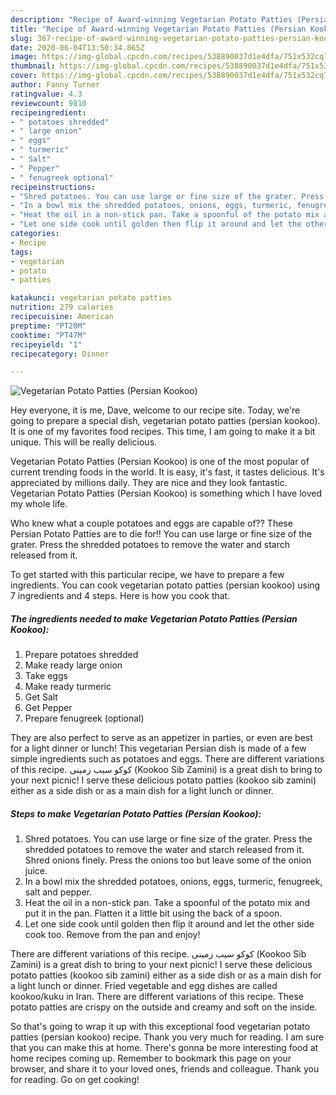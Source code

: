 ```yaml
---
description: "Recipe of Award-winning Vegetarian Potato Patties (Persian Kookoo)"
title: "Recipe of Award-winning Vegetarian Potato Patties (Persian Kookoo)"
slug: 367-recipe-of-award-winning-vegetarian-potato-patties-persian-kookoo
date: 2020-06-04T13:50:34.865Z
image: https://img-global.cpcdn.com/recipes/538890037d1e4dfa/751x532cq70/vegetarian-potato-patties-persian-kookoo-recipe-main-photo.jpg
thumbnail: https://img-global.cpcdn.com/recipes/538890037d1e4dfa/751x532cq70/vegetarian-potato-patties-persian-kookoo-recipe-main-photo.jpg
cover: https://img-global.cpcdn.com/recipes/538890037d1e4dfa/751x532cq70/vegetarian-potato-patties-persian-kookoo-recipe-main-photo.jpg
author: Fanny Turner
ratingvalue: 4.3
reviewcount: 9810
recipeingredient:
- " potatoes shredded"
- " large onion"
- " eggs"
- " turmeric"
- " Salt"
- " Pepper"
- " fenugreek optional"
recipeinstructions:
- "Shred potatoes. You can use large or fine size of the grater. Press the shredded potatoes to remove the water and starch released from it. Shred onions finely. Press the onions too but leave some of the onion juice."
- "In a bowl mix the shredded potatoes, onions, eggs, turmeric, fenugreek, salt and pepper."
- "Heat the oil in a non-stick pan. Take a spoonful of the potato mix and put it in the pan. Flatten it a little bit using the back of a spoon."
- "Let one side cook until golden then flip it around and let the other side cook too. Remove from the pan and enjoy!"
categories:
- Recipe
tags:
- vegetarian
- potato
- patties

katakunci: vegetarian potato patties 
nutrition: 279 calories
recipecuisine: American
preptime: "PT20M"
cooktime: "PT47M"
recipeyield: "1"
recipecategory: Dinner

---
```



![Vegetarian Potato Patties (Persian Kookoo)](https://img-global.cpcdn.com/recipes/538890037d1e4dfa/751x532cq70/vegetarian-potato-patties-persian-kookoo-recipe-main-photo.jpg)

Hey everyone, it is me, Dave, welcome to our recipe site. Today, we're going to prepare a special dish, vegetarian potato patties (persian kookoo). It is one of my favorites food recipes. This time, I am going to make it a bit unique. This will be really delicious.

Vegetarian Potato Patties (Persian Kookoo) is one of the most popular of current trending foods in the world. It is easy, it's fast, it tastes delicious. It's appreciated by millions daily. They are nice and they look fantastic. Vegetarian Potato Patties (Persian Kookoo) is something which I have loved my whole life.

Who knew what a couple potatoes and eggs are capable of?? These Persian Potato Patties are to die for!! You can use large or fine size of the grater. Press the shredded potatoes to remove the water and starch released from it.


To get started with this particular recipe, we have to prepare a few ingredients. You can cook vegetarian potato patties (persian kookoo) using 7 ingredients and 4 steps. Here is how you cook that.

<!--inarticleads1-->

##### The ingredients needed to make Vegetarian Potato Patties (Persian Kookoo):

1. Prepare  potatoes shredded
1. Make ready  large onion
1. Take  eggs
1. Make ready  turmeric
1. Get  Salt
1. Get  Pepper
1. Prepare  fenugreek (optional)


They are also perfect to serve as an appetizer in parties, or even are best for a light dinner or lunch! This vegetarian Persian dish is made of a few simple ingredients such as potatoes and eggs. There are different variations of this recipe. کوکو سیب زمینی (Kookoo Sib Zamini) is a great dish to bring to your next picnic! I serve these delicious potato patties (kookoo sib zamini) either as a side dish or as a main dish for a light lunch or dinner. 

<!--inarticleads2-->

##### Steps to make Vegetarian Potato Patties (Persian Kookoo):

1. Shred potatoes. You can use large or fine size of the grater. Press the shredded potatoes to remove the water and starch released from it. Shred onions finely. Press the onions too but leave some of the onion juice.
1. In a bowl mix the shredded potatoes, onions, eggs, turmeric, fenugreek, salt and pepper.
1. Heat the oil in a non-stick pan. Take a spoonful of the potato mix and put it in the pan. Flatten it a little bit using the back of a spoon.
1. Let one side cook until golden then flip it around and let the other side cook too. Remove from the pan and enjoy!


There are different variations of this recipe. کوکو سیب زمینی (Kookoo Sib Zamini) is a great dish to bring to your next picnic! I serve these delicious potato patties (kookoo sib zamini) either as a side dish or as a main dish for a light lunch or dinner. Fried vegetable and egg dishes are called kookoo/kuku in Iran. There are different variations of this recipe. These potato patties are crispy on the outside and creamy and soft on the inside. 

So that's going to wrap it up with this exceptional food vegetarian potato patties (persian kookoo) recipe. Thank you very much for reading. I am sure that you can make this at home. There's gonna be more interesting food at home recipes coming up. Remember to bookmark this page on your browser, and share it to your loved ones, friends and colleague. Thank you for reading. Go on get cooking!
